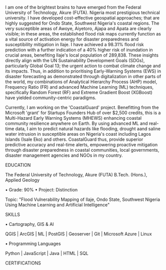 I am one of the brightest brains to have emerged from the Federal University of Technology, Akure (FUTA). Nigeria most prestigious technical university. I have developed cost-effective geospatial approaches; that are highly suggested for Ondo State, Southwest Nigeria's coastal regions. The very susceptible areas of Awoye, Aiyetoro, Ajapa and Apata are clearly visible; in these areas, the established flood risk maps currently function as a vital source of activation energy for disaster preparedness and susceptibility mitigation in Ilaje. I have achieved a 98.31% flood risk prediction with a further indication of a 40% higher risk of inundation in crucial areas, benefiting Ilaje's local population of 289,838. These insights directly align with the UN Sustainability Development Goals (SDGs), particularly Global Goal 13; the urgent action to combat climate change and its impacts. Thus, in addition to prioritising Early-Warning Systems (EWS) in disaster forecasting as demonstrated through digitalization in other parts of the world, my combinations of Analytical Hierarchy Process (AHP) model, Frequency Ratio (FR) and advanced Machine Learning (ML) techniques, specifically Random Forest (RF) and Extreme Gradient Boost (XGBoost) have yielded community-centric paradigms.

Currently, I am working on the 'CoastalGuard' project. Benefitting from the Microsoft 'grant' for Startups Founders Hub of over $2,500 credits, this is a Multi-Hazard Early Warning Systems (MHEWS) enhancing coastal community resilience anywhere on Earth. By using advanced ML and real-time data, I aim to predict natural hazards like flooding, drought aand saline water intrusion in susceptible areas on Nigeria's coast including Lagos Islands (Isale Eko) and others. CoastalGuard thus, provide superior predictive accuracy and real-time alerts, empowering proactive mitigation through disaster preparedness in coastal communities, local governments, disaster management agencies and NGOs in my country.

EDUCATION 


The Federal University of Technology, Akure (FUTA)
B.Tech. (Hons.), Applied Geology

• Grade: 90% • Project: Distinction

Topic: "Flood Vulnerability Mapping of Ilaje, Ondo State, Southwest Nigeria Using Machine Learning and Artificial Intelligence"



SKILLS

• Cartography, GIS & AI

QGIS | ArcGIS | ML | PostGIS | Geoserver 
| Git | Microsoft Azure | Linux

• Programming Languages

Python | JavaScript | Java | HTML | SQL



CERTIFICATIONS







